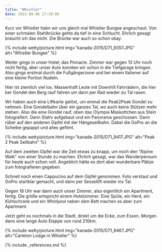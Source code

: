 ```yaml
---
title: "Whistler"
date: 2015-08-06 17:39:09
---
```

Kurz vor Whistler habn wir uns gleich mal Whistler Bungee angeschaut. Von einer schmalen Stahlbrücke gehts da tief in eine Schlucht. Ehrlich gesagt bräucht ich das nicht. Die Brücke war auch so schon okay.

{% include wetty/picture.html img="kanada-2015/D71_9357.JPG" alt="Whistler Bungee" %}

Weiter gings in unser Hotel, das Pinnacle. Zimmer war gegen 13 Uhr noch nicht fertig, aber unser Auto konnten wir schon in die Tiefgarage bringen. Also gings erstmal durch die Fußgängerzone und bei einem Italiener auf eine kleine Portion Nudeln.

Hier ist ziemlich viel los. Massenhaft Leute mit Downhill Fahrrädern, die hier ber Gondel den Berg rauf fahren um dann per Rad wieder zu Tal rasen.

Wir haben auch eine Liftkarte gelöst, um einmal die Peak2Peak Gondel zu nehmen. Eine Gondelbahn über ein ganzes Tal, wo auch keine Stützen mehr stehen. Also die eine Gondel rauf, oben das Olympia Maskottchen aus Stein fotografiert. Dann Stativ aufgebaut und ein Panorama geschossen. Dann rüber auf den anderen Gipfel mit der Hängeseilbahn. Dabei die GoPro an die Scheibe gepappt und alles gefilmt. 

{% include wetty/picture.html img="kanada-2015/D71_9417.JPG" alt="Peak 2 Peak Seilbahn" %}

Auf dem zweiten Gipfel war die Zeit etwas zu knapp, um noch den "Alpine Walk" von einer Stunde zu machen. Ehrlich gesagt, war das Wanderpensum für heute auch schon voll. Angeblich hätte es dort aber wunderbare Plätze zum fotografieren gegeben.

Schnell noch einen Cappucino auf dem Gipfel genommen. Foto verstaut und GoPro startklar gemacht, und dann per Sessellift wieder ins Tal.

Gegen 18 Uhr war dann auch unser Zimmer, also eigentlich ein Apartment, fertig. Die größe entspricht einem Hotelzimmer. Eine Spüle, ein Herd, ein Kühlschrank und ein Whirlpool neben dem Bett machen es aber zum Apartment. 

Jetzt geht es nochmals in die Stadt, direkt um die Ecke, zum Essen. Morgen dann eine lange Auto Etappe von rund 210km.  

{% include wetty/picture.html img="kanada-2015/D71_9467.JPG" alt="Carleton Lodge in Whistler" %}

{% include _references.md %}
